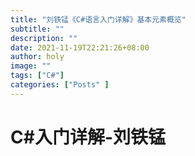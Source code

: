 ```yaml
---
title: "刘铁锰《C#语言入门详解》基本元素概览"
subtitle: ""
description: ""
date: 2021-11-19T22:21:26+08:00
author: holy
image: ""
tags: ["C#"]
categories: ["Posts" ]
---
```



# C#入门详解-刘铁锰

## 







